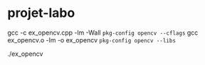 # projet-labo
gcc -c ex_opencv.cpp -lm -Wall `pkg-config opencv --cflags`
gcc ex_opencv.o -lm -o ex_opencv `pkg-config opencv --libs`

./ex_opencv <image>